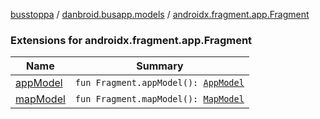 [busstoppa](../../index.md) / [danbroid.busapp.models](../index.md) / [androidx.fragment.app.Fragment](./index.md)

### Extensions for androidx.fragment.app.Fragment

| Name | Summary |
|---|---|
| [appModel](app-model.md) | `fun Fragment.appModel(): `[`AppModel`](../-app-model/index.md) |
| [mapModel](map-model.md) | `fun Fragment.mapModel(): `[`MapModel`](../-map-model/index.md) |
